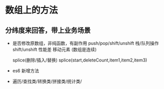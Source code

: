 # 数组上的方法


## 分纬度来回答，带上业务场景

- 是否修改原数组，非纯函数，有副作用
    push/pop/shift/unshift 栈/队列操作
    shift/unshift 性能差  移动元素 (数组是连续)

    splice(删除/插入/替换)
    splice(start,deleteCount,item1,item2,item3)
- es6 新增方法
- 遍历/查找类/转换类/拼接类/统计类/
